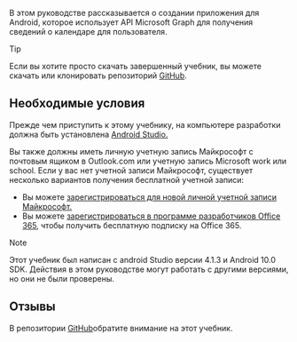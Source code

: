 <!-- markdownlint-disable MD002 MD041 -->

В этом руководстве рассказывается о создании приложения для Android, которое использует API Microsoft Graph для получения сведений о календаре для пользователя.

> [!TIP]
> Если вы хотите просто скачать завершенный учебник, вы можете скачать или клонировать репозиторий [GitHub](https://github.com/microsoftgraph/msgraph-training-android).

## <a name="prerequisites"></a>Необходимые условия

Прежде чем приступить к этому учебнику, на компьютере разработки должна быть установлена [Android Studio.](https://developer.android.com/studio/)

Вы также должны иметь личную учетную запись Майкрософт с почтовым ящиком в Outlook.com или учетную запись Microsoft work или school. Если у вас нет учетной записи Майкрософт, существует несколько вариантов получения бесплатной учетной записи:

- Вы можете [зарегистрироваться для новой личной учетной записи Майкрософт.](https://signup.live.com/signup?wa=wsignin1.0&rpsnv=12&ct=1454618383&rver=6.4.6456.0&wp=MBI_SSL_SHARED&wreply=https://mail.live.com/default.aspx&id=64855&cbcxt=mai&bk=1454618383&uiflavor=web&uaid=b213a65b4fdc484382b6622b3ecaa547&mkt=E-US&lc=1033&lic=1)
- Вы можете [зарегистрироваться в программе разработчиков Office 365,](https://developer.microsoft.com/office/dev-program) чтобы получить бесплатную подписку на Office 365.

> [!NOTE]
> Этот учебник был написан с android Studio версии 4.1.3 и Android 10.0 SDK. Действия в этом руководстве могут работать с другими версиями, но они не были проверены.

## <a name="feedback"></a>Отзывы

В репозитории [GitHub](https://github.com/microsoftgraph/msgraph-training-android)обратите внимание на этот учебник.
